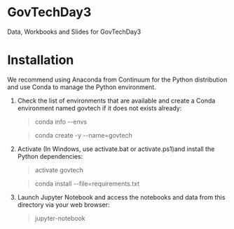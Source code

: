 # GovTechDay3
Data, Workbooks and Slides for GovTechDay3

# Installation

We recommend using Anaconda from Continuum for the Python distribution and use Conda to manage the Python environment.

1. Check the list of environments that are available and create a Conda environment named govtech if it does not exists already:
    
    > conda info --envs

    > conda create -y --name=govtech

2. Activate (In Windows, use activate.bat or activate.ps1)and install the Python dependencies:

    > activate govtech

    > conda install --file=requirements.txt

3. Launch Jupyter Notebook and access the notebooks and data from this directory via your web browser:
    
    > jupyter-notebook

